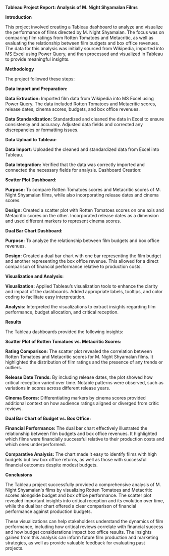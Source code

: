 **Tableau Project Report: Analysis of M. Night Shyamalan Films**

**Introduction**

This project involved creating a Tableau dashboard to analyze and visualize the performance of films directed by M. Night Shyamalan. The focus was on comparing film ratings from Rotten Tomatoes and Metacritic, as well as evaluating the relationship between film budgets and box office revenues. The data for this analysis was initially sourced from Wikipedia, imported into MS Excel using Power Query, and then processed and visualized in Tableau to provide meaningful insights.

**Methodology**

The project followed these steps:

**Data Import and Preparation:**

**Data Extraction:** Imported film data from Wikipedia into MS Excel using Power Query. The data included Rotten Tomatoes and Metacritic scores, release dates, cinema scores, budgets, and box office revenues.

**Data Standardization:** Standardized and cleaned the data in Excel to ensure consistency and accuracy. Adjusted data fields and corrected any discrepancies or formatting issues.

**Data Upload to Tableau:**

**Data Import:** Uploaded the cleaned and standardized data from Excel into Tableau.

**Data Integration:** Verified that the data was correctly imported and connected the necessary fields for analysis.
Dashboard Creation:

**Scatter Plot Dashboard:**

**Purpose:** To compare Rotten Tomatoes scores and Metacritic scores of M. Night Shyamalan films, while also incorporating release dates and cinema scores.

**Design:** Created a scatter plot with Rotten Tomatoes scores on one axis and Metacritic scores on the other. Incorporated release dates as a dimension and used different markers to represent cinema scores.

**Dual Bar Chart Dashboard:**

**Purpose:** To analyze the relationship between film budgets and box office revenues.

**Design:** Created a dual bar chart with one bar representing the film budget and another representing the box office revenue. This allowed for a direct comparison of financial performance relative to production costs.

**Visualization and Analysis:**

**Visualization:** Applied Tableau’s visualization tools to enhance the clarity and impact of the dashboards. Added appropriate labels, tooltips, and color coding to facilitate easy interpretation.

**Analysis:** Interpreted the visualizations to extract insights regarding film performance, budget allocation, and critical reception.

**Results**

The Tableau dashboards provided the following insights:

**Scatter Plot of Rotten Tomatoes vs. Metacritic Scores:**

**Rating Comparison:** The scatter plot revealed the correlation between Rotten Tomatoes and Metacritic scores for M. Night Shyamalan films. It highlighted the distribution of film ratings and the presence of any trends or outliers.

**Release Date Trends:** By including release dates, the plot showed how critical reception varied over time. Notable patterns were observed, such as variations in scores across different release years.

**Cinema Scores:** Differentiating markers by cinema scores provided additional context on how audience ratings aligned or diverged from critic reviews.

**Dual Bar Chart of Budget vs. Box Office:**

**Financial Performance:** The dual bar chart effectively illustrated the relationship between film budgets and box office revenues. It highlighted which films were financially successful relative to their production costs and which ones underperformed.

**Comparative Analysis:** The chart made it easy to identify films with high budgets but low box office returns, as well as those with successful financial outcomes despite modest budgets.

**Conclusions**

The Tableau project successfully provided a comprehensive analysis of M. Night Shyamalan's films by visualizing Rotten Tomatoes and Metacritic scores alongside budget and box office performance. The scatter plot revealed important insights into critical reception and its evolution over time, while the dual bar chart offered a clear comparison of financial performance against production budgets.

These visualizations can help stakeholders understand the dynamics of film performance, including how critical reviews correlate with financial success and how budget considerations impact box office results. The insights gained from this analysis can inform future film production and marketing strategies, as well as provide valuable feedback for evaluating past projects.





